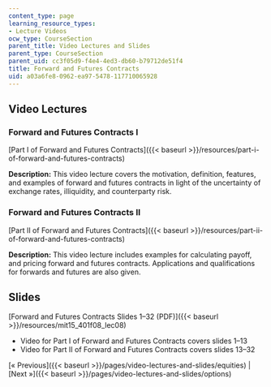 ```yaml
---
content_type: page
learning_resource_types:
- Lecture Videos
ocw_type: CourseSection
parent_title: Video Lectures and Slides
parent_type: CourseSection
parent_uid: cc3f05d9-f4e4-4ed3-db60-b79712de51f4
title: Forward and Futures Contracts
uid: a03a6fe8-0962-ea97-5478-117710065928
---
```


Video Lectures
--------------

### Forward and Futures Contracts I

[Part I of Forward and Futures Contracts]({{< baseurl >}}/resources/part-i-of-forward-and-futures-contracts)

**Description:** This video lecture covers the motivation, definition, features, and examples of forward and futures contracts in light of the uncertainty of exchange rates, illiquidity, and counterparty risk.

### Forward and Futures Contracts II

[Part II of Forward and Futures Contracts]({{< baseurl >}}/resources/part-ii-of-forward-and-futures-contracts)

**Description:** This video lecture includes examples for calculating payoff, and pricing forward and futures contracts. Applications and qualifications for forwards and futures are also given.

Slides
------

[Forward and Futures Contracts Slides 1–32 (PDF)]({{< baseurl >}}/resources/mit15_401f08_lec08)

*   Video for Part I of Forward and Futures Contracts covers slides 1–13
*   Video for Part II of Forward and Futures Contracts covers slides 13–32

[« Previous]({{< baseurl >}}/pages/video-lectures-and-slides/equities) | [Next »]({{< baseurl >}}/pages/video-lectures-and-slides/options)